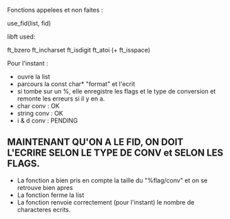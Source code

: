 Fonctions appelees et non faites :

 use_fid(list, fid)


libft used:

ft_bzero
ft_incharset
ft_isdigit
ft_atoi (+ ft_isspace)




Pour l'instant :

- ouvre la list
- parcours la const char* "format" et l'ecrit
- si tombe sur un %, elle enregistre les flags et le type de conversion
	et remonte les erreurs si il y en a.
- char conv : OK
- string conv : OK
- i & d conv : PENDING

## MAINTENANT QU'ON A LE FID, ON DOIT L'ECRIRE SELON LE TYPE DE CONV et SELON LES FLAGS.	


- La fonction a bien pris en compte la taille du "%flag/conv" et on se retrouve bien apres
- La fonction ferme la list
- La fonction renvoie correctement (pour l'instant) le nombre de characteres ecrits.

